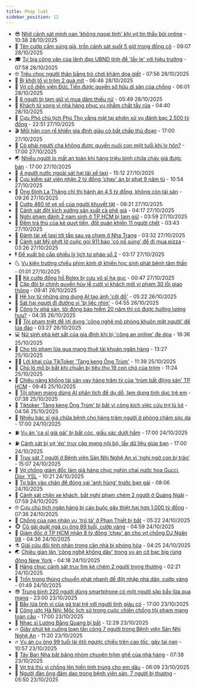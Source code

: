 ```yaml
---
title: Pháp luật
sidebar_position: 12
---
```


<!-- vnexpress-phap-luat:START -->
- 😎 [Nhờ cảnh sát minh oan &#39;không ngoại tình&#39; khi vợ tin thầy bói online](https://vnexpress.net/nho-canh-sat-minh-oan-khong-ngoai-tinh-khi-vo-tin-thay-boi-online-4956939.html) - 10:38 28/10/2025
- 🥰 [Tên cướp cầm súng giả, trốn cảnh sát suốt 5 giờ trong đồng cỏ](https://vnexpress.net/ten-cuop-cam-sung-gia-tron-canh-sat-suot-5-gio-trong-dong-co-4956885.html) - 09:07 28/10/2025
- 🎓 [Tự bịa công văn của lãnh đạo UBND tỉnh để &#39;lấy le&#39; với hiệu trưởng](https://vnexpress.net/tu-bia-cong-van-cua-lanh-dao-ubnd-tinh-de-lay-le-voi-hieu-truong-4956810.html) - 07:58 28/10/2025
- 🤓 [Trêu chọc người thân bằng trò chơi khăm dọa giết](https://vnexpress.net/treu-choc-nguoi-than-bang-tro-choi-kham-doa-giet-4956743.html) - 07:56 28/10/2025
- 🎊 [Bị khởi tố vì trộm 2 quả mít](https://vnexpress.net/bi-khoi-to-vi-trom-2-qua-mit-4956788.html) - 06:46 28/10/2025
- 🙉 [Vợ cố diễn viên Đức Tiến được quyền sở hữu di sản của chồng](https://vnexpress.net/vo-co-dien-vien-duc-tien-duoc-quyen-so-huu-di-san-cua-chong-4956702.html) - 06:01 28/10/2025
- 🤡 [6 người bị tạm giữ vì mua dâm thiếu nữ](https://vnexpress.net/moi-gioi-mai-dam-4956779.html) - 05:49 28/10/2025
- 🗽 [Khách tử vong vì nhà hàng phục vụ nhầm chất tẩy rửa](https://vnexpress.net/khach-tu-vong-vi-nha-hang-phuc-vu-nham-chat-tay-rua-4956690.html) - 04:40 28/10/2025
- 🌋 [Cựu Phó chủ tịch Phú Thọ vắng mặt tại phiên xử vụ đánh bạc 2.500 tỷ đồng](https://vnexpress.net/cuu-pho-chu-tich-phu-tho-vang-mat-tai-phien-xu-vu-danh-bac-2-500-ty-dong-4956500.html) - 22:51 27/10/2025
- 🎬 [Mối hận con rể khiến gia đình giàu có bất chấp thủ đoạn](https://vnexpress.net/moi-han-con-re-khien-gia-dinh-giau-co-bat-chap-thu-doan-4956473.html) - 17:00 27/10/2025
- 💯 [Có phải người cha không được quyền nuôi con một tuổi khi ly hôn?](https://vnexpress.net/co-phai-nguoi-cha-khong-duoc-quyen-nuoi-con-mot-tuoi-khi-ly-hon-4956214.html) - 17:00 27/10/2025
- 🌏 [Nhiều người lo mất an toàn khi hàng triệu bình chữa cháy giả được bán](https://vnexpress.net/nhieu-nguoi-lo-mat-an-toan-khi-hang-trieu-binh-chua-chay-gia-duoc-ban-ra-4953246.html) - 17:00 27/10/2025
- 🌊 [4 người nước ngoài sát hại tài xế taxi](https://vnexpress.net/4-nguoi-nuoc-ngoai-sat-hai-tai-xe-taxi-4956303.html) - 15:12 27/10/2025
- 💂 [Cựu kiểm sát viên nhận 2 tỷ đồng &#39;chạy&#39; án bị phạt 9 năm tù](https://vnexpress.net/cuu-kiem-sat-vien-nhan-2-ty-dong-chay-an-bi-phat-9-nam-tu-4956369.html) - 10:54 27/10/2025
- 🎡 [Ông Đinh La Thăng chỉ thi hành án 4,5 tỷ đồng, không còn tài sản](https://vnexpress.net/ong-dinh-la-thang-khong-con-tai-san-de-thi-hanh-825-ty-dong-4956384.html) - 09:26 27/10/2025
- 🫶 [Cướp 460 tờ vé số của người khuyết tật](https://vnexpress.net/cuop-460-to-ve-so-cua-nguoi-khuyet-tat-4956364.html) - 08:21 27/10/2025
- 🐲 [Cảnh sát đột kích xưởng sản xuất cà phê giả](https://vnexpress.net/canh-sat-dot-kich-xuong-san-xuat-ca-phe-gia-4955952.html) - 04:17 27/10/2025
- 🚀 [Nghi phạm đánh 2 nam sinh ở TP HCM bị tạm giữ](https://vnexpress.net/nghi-pham-danh-2-nam-sinh-o-tp-hcm-bi-tam-giu-4956196.html) - 03:59 27/10/2025
- 🎊 [Đêm trả thù của kẻ quỵt tiền, đốt quán khiến 11 người chết](https://vnexpress.net/ke-uong-bia-quyt-tien-dot-quan-khien-11-nguoi-chet-4956110.html) - 03:43 27/10/2025
- 🤗 [Đánh tài xế taxi tới tấp sau va chạm ở Nha Trang](https://vnexpress.net/danh-tai-xe-taxi-toi-tap-sau-va-cham-o-nha-trang-4956191.html) - 03:32 27/10/2025
- 🗽 [Cảnh sát Mỹ phớt lờ cuộc gọi 911 báo &#39;có nổ súng&#39; để đi mua pizza](https://vnexpress.net/canh-sat-my-phot-lo-cuoc-goi-911-bao-co-no-sung-de-di-mua-pizza-4956174.html) - 03:26 27/10/2025
- 🕴 [Đề xuất bỏ cấp phiếu lý lịch tư pháp số 2](https://vnexpress.net/de-xuat-bo-cap-phieu-ly-lich-tu-phap-so-2-4956086.html) - 03:17 27/10/2025
- 🌜 [Vụ kiện trường chiếu phim kinh dị khiến học sinh phát bệnh tâm thần](https://vnexpress.net/vu-kien-truong-chieu-phim-kinh-di-khien-hoc-sinh-phat-benh-tam-than-4956064.html) - 01:01 27/10/2025
- 🧑‍🏫 [Kẻ cướp đồng hồ Rolex bị cựu võ sĩ hạ gục](https://vnexpress.net/ke-cuop-dong-ho-rolex-bi-cuu-vo-si-ha-guc-4956055.html) - 00:47 27/10/2025
- 🦩 [Cặp đôi bị chính quyền hủy lễ cưới vì khách mời vi phạm 30 lỗi giao thông](https://vnexpress.net/cap-doi-bi-chinh-quyen-huy-le-cuoi-vi-khach-moi-vi-pham-30-loi-giao-thong-4955958.html) - 09:41 26/10/2025
- 💼 [Hệ lụy từ những ứng dụng AI tạo ảnh &#39;cởi đồ&#39;](https://vnexpress.net/he-luy-tu-nhung-ung-dung-ai-tao-anh-coi-do-4955906.html) - 05:22 26/10/2025
- 💫 [Sát hại người đi đường vì &#39;bị liếc nhìn&#39;](https://vnexpress.net/sat-hai-nguoi-di-duong-vi-bi-liec-nhin-4955897.html) - 04:55 26/10/2025
- 🦅 [Công ty phá sản, tôi đóng bảo hiểm 20 năm thì có được hưởng lương hưu?](https://vnexpress.net/cong-ty-pha-san-toi-dong-bao-hiem-20-nam-thi-co-duoc-huong-luong-huu-4955488.html) - 04:35 26/10/2025
- 🧑‍💻 [Tội phạm triệt để lợi dụng &#39;công nghệ mô phỏng khuôn mặt người&#39; để lừa đảo](https://vnexpress.net/toi-pham-triet-de-loi-dung-cong-nghe-mo-phong-khuon-mat-nguoi-de-lua-dao-4955866.html) - 03:27 26/10/2025
- 💻 [Nữ sinh phá két sắt của gia đình khi bị &#39;công an online&#39; đe dọa](https://vnexpress.net/nu-sinh-pha-ket-sat-cua-gia-dinh-khi-bi-cong-an-online-de-doa-4955820.html) - 18:36 25/10/2025
- 🤠 [Cho tội phạm lừa qua mạng thuê tài khoản ngân hàng](https://vnexpress.net/cho-toi-pham-thue-tai-khoan-de-nhan-tien-lua-dao-qua-mang-4955803.html) - 13:27 25/10/2025
- 🧑‍🏫 [Lời khai của TikToker &#39;Tàng keng Ông Trùm&#39;](https://vnexpress.net/loi-khai-cua-tiktoker-tang-keng-ong-trum-4955790.html) - 11:39 25/10/2025
- 🌈 [Chủ lò mổ bị bắt khi chuẩn bị tiêu thụ 19 con chó của trộm](https://vnexpress.net/chu-lo-mo-bi-bat-khi-chuan-bi-tieu-thu-19-con-cho-cua-trom-4955785.html) - 11:24 25/10/2025
- 🌮 [Chiêu nâng khống tài sản vay hàng trăm tỷ của &#39;trùm bất động sản&#39; TP HCM](https://vnexpress.net/chieu-nang-khong-tai-san-vay-hang-tram-ty-cua-trum-bat-dong-san-tp-hcm-4955635.html) - 09:45 25/10/2025
- 🐲 [Tội phạm mạng dùng AI phân tích để dụ dỗ, lạm dụng tình dục trẻ em](https://vnexpress.net/toi-pham-mang-dung-ai-phan-tich-de-du-do-lam-dung-tinh-duc-tre-em-4955700.html) - 07:38 25/10/2025
- 🧰 [Tiktoker &#39;Tàng keng Ông Trùm&#39; bị bắt vì công kích việc cứu trợ lũ lụt](https://vnexpress.net/tiktoker-bi-bat-vi-dang-video-cong-kich-viec-cuu-tro-lu-lut-4955660.html) - 04:56 25/10/2025
- 💄 [Nhiều bác sĩ giả chữa bệnh cho hàng trăm người ở phòng chăm sóc da](https://vnexpress.net/nhieu-bac-si-gia-chua-benh-cho-hang-tram-nguoi-o-phong-cham-soc-da-4955543.html) - 17:00 24/10/2025
- ⛽️ [Vụ án &#39;ca sĩ giả gái&#39; bị bắt cóc, giấu xác dưới hầm](https://vnexpress.net/vu-an-ca-si-gia-gai-bi-bat-coc-giau-xac-duoi-ham-4955498.html) - 17:00 24/10/2025
- ⛽️ [Cảnh sát bị vợ &#39;ép&#39; truy cập mạng nội bộ, lấy dữ liệu giúp bạn](https://vnexpress.net/canh-sat-bi-vo-ep-truy-cap-mang-noi-bo-lay-du-lieu-giup-ban-4955495.html) - 17:00 24/10/2025
- 💂 [Truy sát 7 người ở Bệnh viện Sản Nhi Nghệ An vì &#39;nghi ngờ con bị tráo&#39;](https://vnexpress.net/truy-sat-7-nguoi-o-benh-vien-san-nhi-nghe-an-vi-nghi-ngo-con-bi-trao-4955532.html) - 15:07 24/10/2025
- 🤔 [Vợ chồng giám đốc làm giả hàng chục nghìn chai nước hoa Gucci, Dior, YSL](https://vnexpress.net/vo-chong-giam-doc-lam-gia-hang-chuc-nghin-chai-nuoc-hoa-gucci-dior-ysl-4955459.html) - 10:21 24/10/2025
- 🧐 [Tự bắn vào chân để đóng vai &#39;anh hùng&#39; trước bạn gái](https://vnexpress.net/tu-ban-vao-chan-de-dong-vai-anh-hung-truoc-ban-gai-4955388.html) - 08:06 24/10/2025
- 🎃 [Cảnh sát chặn xe khách, bắt nghi phạm chém 2 người ở Quảng Ngãi](https://vnexpress.net/canh-sat-chan-xe-khach-bat-nghi-pham-chem-2-nguoi-o-quang-ngai-4955392.html) - 07:59 24/10/2025
- 🤓 [Cựu chủ tịch ngân hàng bị cáo buộc gây thiệt hại hơn 1.000 tỷ đồng](https://vnexpress.net/cuu-chu-tich-ngan-hang-bi-cao-buoc-gay-thiet-hai-hon-1-000-ty-dong-4955368.html) - 07:36 24/10/2025
- 💃 [Chồng của nạn nhân vụ &#39;trừ tà&#39; ở Phan Thiết bị bắt](https://vnexpress.net/chong-cua-nan-nhan-vu-tru-ta-o-phan-thiet-bi-bat-4955312.html) - 05:22 24/10/2025
- 🐵 [Cô gái quật ngã cụ ông 89 tuổi, cướp vàng](https://vnexpress.net/co-gai-quat-nga-cu-ong-89-tuoi-cuop-vang-4955318.html) - 04:59 24/10/2025
- 🤖 [Giám đốc ở TP HCM nhận 8 tỷ đồng &#39;chạy&#39; án cho vợ chồng DJ Ngân 98](https://vnexpress.net/giam-doc-o-tp-hcm-nhan-8-ty-dong-chay-an-cho-vo-chong-dj-ngan-98-4955324.html) - 04:36 24/10/2025
- ⚗️ [Giải cứu đôi tình nhân trong căn nhà bị phóng hỏa](https://vnexpress.net/giai-cuu-doi-tinh-nhan-trong-can-nha-bi-phong-hoa-4955300.html) - 04:25 24/10/2025
- 🌏 [Chiêu gian lận &#39;công nghệ không dây&#39; trong vụ án cờ bạc bịp rúng động New York](https://vnexpress.net/chieu-gian-lan-cong-nghe-khong-day-trong-vu-an-co-bac-bip-rung-dong-new-york-4955296.html) - 04:18 24/10/2025
- 🦆 [Hàng chục cảnh sát truy tìm kẻ chém 2 người trọng thương](https://vnexpress.net/hang-chuc-canh-sat-truy-tim-ke-chem-2-nguoi-trong-thuong-4955191.html) - 02:21 24/10/2025
- 🐎 [Trốn trong thùng chuyển phát nhanh để đột nhập nhà dân, cướp vàng](https://vnexpress.net/tron-trong-thung-chuyen-phat-nhanh-de-dot-nhap-nha-cuop-vang-4955167.html) - 01:49 24/10/2025
- 😎 [Trung bình 220 người dùng smartphone có một người sập bẫy lừa qua mạng](https://vnexpress.net/trung-binh-220-nguoi-dung-smartphone-co-mot-nguoi-sap-bay-lua-qua-mang-4954990.html) - 23:00 23/10/2025
- 💪 [Bẫy lừa tinh vi của gã trai trẻ với người tình giàu có](https://vnexpress.net/bay-lua-tinh-vi-cua-ga-trai-tre-voi-nguoi-tinh-giau-co-4955075.html) - 17:00 23/10/2025
- 🤡 [Công ước Hà Nội: Mốc lịch sử trong cuộc chiến chống tội phạm mạng toàn cầu](https://vnexpress.net/cong-uoc-ha-noi-moc-lich-su-trong-cuoc-chien-chong-toi-pham-mang-toan-cau-4954833.html) - 17:00 23/10/2025
- 🌁 [Nhạc sĩ Lương Bằng Quang bị bắt](https://vnexpress.net/nhac-si-luong-bang-quang-bi-bat-4955085.html) - 12:29 23/10/2025
- 🔥 [Giây phút kẻ cuồng loạn tấn công 7 người trong Bệnh viện Sản Nhi Nghệ An](https://vnexpress.net/giay-phut-ke-cuong-loan-tan-cong-dam-7-nguoi-trong-benh-vien-san-nhi-nghe-an-4955062.html) - 11:20 23/10/2025
- 🔥 [Vụ án cụ ông 99 tuổi lái ôtô ngược chiều trên cao tốc, gây tai nạn](https://vnexpress.net/nhieu-vu-an-lien-quan-nguoi-gia-lai-xe-o-nhat-ban-4954926.html) - 10:57 23/10/2025
- 👺 [Tây Ban Nha bắt băng nhóm chuyên trộm ghế của nhà hàng](https://vnexpress.net/tay-ban-nha-bat-bang-nhom-chuyen-trom-ghe-cua-nha-hang-4954911.html) - 07:38 23/10/2025
- 🎊 [Vợ trả thù vì chồng lén hiến tinh trùng cho em dâu](https://vnexpress.net/vo-tra-thu-vi-chong-len-hien-tinh-trung-cho-em-dau-4954882.html) - 06:09 23/10/2025
- 🎊 [Người đàn ông đâm dao trong bệnh viện sản, 7 người bị thương](https://vnexpress.net/nguoi-dan-ong-khua-dao-trong-benh-vien-it-nhat-7-nguoi-bi-thuong-4954885.html) - 05:50 23/10/2025<!-- vnexpress-phap-luat:END -->
